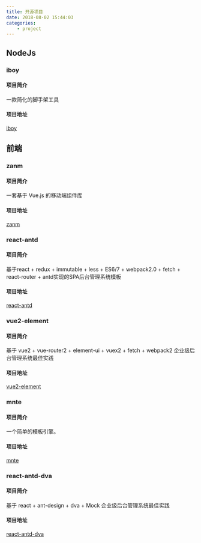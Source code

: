 ```yaml
---
title: 开源项目
date: 2018-08-02 15:44:03
categories:
    - project
---
```


## NodeJs

### iboy

#### 项目简介

一款简化的脚手架工具

#### 项目地址

[iboy](https://github.com/sosout/iboy)

## 前端

### zanm

#### 项目简介

一套基于 Vue.js 的移动端组件库

#### 项目地址

[zanm](https://github.com/meitianyitan/zanm)

### react-antd

#### 项目简介

基于react + redux + immutable + less + ES6/7 + webpack2.0 + fetch + react-router + antd实现的SPA后台管理系统模板

#### 项目地址

[react-antd](https://github.com/sosout/react-antd)

### vue2-element

#### 项目简介

基于 vue2 + vue-router2 + element-ui + vuex2 + fetch + webpack2 企业级后台管理系统最佳实践

#### 项目地址

[vue2-element](https://github.com/sosout/vue2-element)

### mnte

#### 项目简介

一个简单的模板引擎。

#### 项目地址

[mnte](https://github.com/sosout/mnte)

### react-antd-dva

#### 项目简介

基于 react + ant-design + dva + Mock 企业级后台管理系统最佳实践

#### 项目地址

[react-antd-dva](https://github.com/sosout/react-antd-dva)
